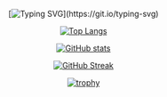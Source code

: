 <section align="center">

  [![Typing SVG](https://readme-typing-svg.demolab.com?font=Righteous&size=35&pause=1000&center=true&vCenter=true&random=false&lines=Hello+There!+%F0%9F%91%8B;I'm+Vladimir!)](https://git.io/typing-svg)
  
  [![Top Langs](https://github-readme-stats.vercel.app/api/top-langs/?username=VladimirShalamanov&langs_count=8&card_width=400&border_radius=10&layout=compact&theme=react)](https://github.com/anuraghazra/github-readme-stats)
  
  [![GitHub stats](https://github-readme-stats.vercel.app/api?username=VladimirShalamanov&theme=react&show_icons=true&border_radius=10&rank_icon=github)](https://github.com/anuraghazra/github-readme-stats)

  [![GitHub Streak](https://streak-stats.demolab.com?user=VladimirShalamanov&theme=react&border_radius=10&date_format=j%20M%5B%20Y%5D&card_width=500&fire=FFA122&dates=0CC4EB&currStreakNum=FFA122)](https://git.io/streak-stats)

  [![trophy](https://github-trophies.vercel.app/?username=VladimirShalamanov&margin-w=10&margin-h=10&theme=radical)](https://github.com/VladimirShalamanov/github-trophies)

</section>


